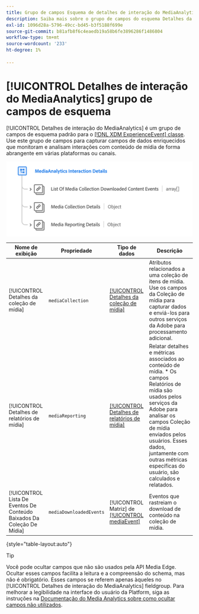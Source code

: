 ```yaml
---
title: Grupo de campos Esquema de detalhes de interação do MediaAnalytics
description: Saiba mais sobre o grupo de campos do esquema Detalhes da interação do MediaAnalytics.
exl-id: 1096d28a-5796-49cc-bd45-b3f5188f699e
source-git-commit: b81afb8f6c4eaedb19a58b6fe3896286f1486804
workflow-type: tm+mt
source-wordcount: '233'
ht-degree: 1%

---
```


# [!UICONTROL Detalhes de interação do MediaAnalytics] grupo de campos de esquema

[!UICONTROL Detalhes de interação do MediaAnalytics] é um grupo de campos de esquema padrão para o [[!DNL XDM ExperienceEvent] classe](../../classes/experienceevent.md). Use este grupo de campos para capturar campos de dados enriquecidos que monitoram e analisam interações com conteúdo de mídia de forma abrangente em várias plataformas ou canais.

![Um diagrama de esquema do [!UICONTROL Detalhes de interação do MediaAnalytics] grupo de campos de esquema.](../../images/field-groups/mediaanalytics-interaction.png)

| Nome de exibição | Propriedade | Tipo de dados | Descrição |
|---| --- | --- | --- |
| [!UICONTROL Detalhes da coleção de mídia] | `mediaCollection` | [[!UICONTROL Detalhes da coleção de mídia]](../../data-types/media-collection-details.md) | Atributos relacionados a uma coleção de itens de mídia. Use os campos da Coleção de mídia para capturar dados e enviá-los para outros serviços da Adobe para processamento adicional. |
| [!UICONTROL Detalhes de relatórios de mídia] | `mediaReporting` | [[!UICONTROL Detalhes de relatórios de mídia]](../../data-types/media-reporting-details.md) | Relatar detalhes e métricas associados ao conteúdo de mídia. * Os campos Relatórios de mídia são usados pelos serviços da Adobe para analisar os campos Coleção de mídia enviados pelos usuários. Esses dados, juntamente com outras métricas específicas do usuário, são calculados e relatados. |
| [!UICONTROL Lista De Eventos De Conteúdo Baixados Da Coleção De Mídia] | `mediaDownloadedEvents` | [!UICONTROL Matriz] de [[!UICONTROL mediaEvent]](../../data-types/media-event-information.md) | Eventos que rastreiam o download de conteúdo na coleção de mídia. |

{style="table-layout:auto"}

>[!TIP]
>
>Você pode ocultar campos que não são usados pela API Media Edge. Ocultar esses campos facilita a leitura e a compreensão do schema, mas não é obrigatório. Esses campos se referem apenas àqueles no [!UICONTROL Detalhes de interação do MediaAnalytics] fieldgroup. Para melhorar a legibilidade na interface do usuário da Platform, siga as instruções na [Documentação do Media Analytics sobre como ocultar campos não utilizados](https://experienceleague.adobe.com/docs/media-analytics/using/implementation/edge-recommended/media-edge-sdk/implementation-edge.html#set-up-the-schema-in-adobe-experience-platform).

<!-- 
>[!NOTE]
>
>Schemas contain fields that are not used in every context or situation. They provide a potential blueprint to map an object. Schemas displayed for the Media Edge API Collection or Reporting data types only portray the relevant fields. You can manually select and deselect the fields that you want to use if you intend to use a schema for the Media Edge API interaction. You can find instructions on [hiding unnecessary fields](https://experienceleague.adobe.com/docs/media-analytics/using/implementation/edge-recommended/media-edge-sdk/implementation-edge.html#set-up-the-schema-in-adobe-experience-platform) in the guide to install Media Analytics with Experience Platform Edge.
 -->
